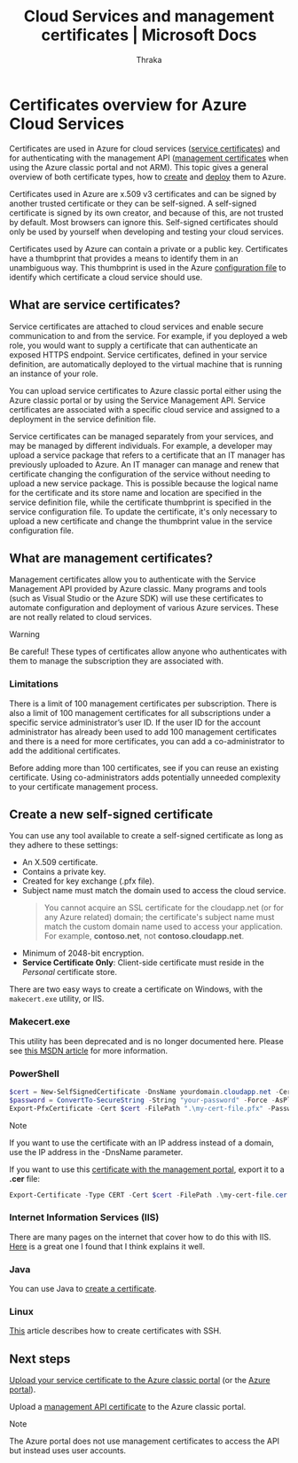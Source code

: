 ﻿---
title: Cloud Services and management certificates | Microsoft Docs
description: Learn how to create and use certificates with Microsoft Azure
services: cloud-services
documentationcenter: .net
author: Thraka
manager: timlt
editor: ''

ms.assetid: fc70d00d-899b-4771-855f-44574dc4bfc6
ms.service: cloud-services
ms.workload: tbd
ms.tgt_pltfrm: na
ms.devlang: na
ms.topic: article
ms.date: 10/11/2016
ms.author: adegeo

---
# Certificates overview for Azure Cloud Services
Certificates are used in Azure for cloud services ([service certificates](#what-are-service-certificates)) and for authenticating with the management API ([management certificates](#what-are-management-certificates) when using the Azure classic portal and not ARM). This topic gives a general overview of both certificate types, how to [create](#create) and [deploy](#deploy) them to Azure.

Certificates used in Azure are x.509 v3 certificates and can be signed by another trusted certificate or they can be self-signed. A self-signed certificate is signed by its own creator, and because of this, are not trusted by default. Most browsers can ignore this. Self-signed certificates should only be used by yourself when developing and testing your cloud services. 

Certificates used by Azure can contain a private or a public key. Certificates have a thumbprint that provides a means to identify them in an unambiguous way. This thumbprint is used in the Azure [configuration file](cloud-services-configure-ssl-certificate.md) to identify which certificate a cloud service should use. 

## What are service certificates?
Service certificates are attached to cloud services and enable secure communication to and from the service. For example, if you deployed a web role, you would want to supply a certificate that can authenticate an exposed HTTPS endpoint. Service certificates, defined in your service definition, are automatically deployed to the virtual machine that is running an instance of your role. 

You can upload service certificates to Azure classic portal either using the Azure classic portal or by using the Service Management API. Service certificates are associated with a specific cloud service and assigned to a deployment in the service definition file.

Service certificates can be managed separately from your services, and may be managed by different individuals. For example, a developer may upload a service package that refers to a certificate that an IT manager has previously uploaded to Azure. An IT manager can manage and renew that certificate changing the configuration of the service without needing to upload a new service package. This is possible because the logical name for the certificate and its store name and location are specified in the service definition file, while the certificate thumbprint is specified in the service configuration file. To update the certificate, it's only necessary to upload a new certificate and change the thumbprint value in the service configuration file.

## What are management certificates?
Management certificates allow you to authenticate with the Service Management API provided by Azure classic. Many programs and tools (such as Visual Studio or the Azure SDK) will use these certificates to automate configuration and deployment of various Azure services. These are not really related to cloud services. 

> [!WARNING]
> Be careful! These types of certificates allow anyone who authenticates with them to manage the subscription they are associated with. 
> 
> 

### Limitations
There is a limit of 100 management certificates per subscription. There is also a limit of 100 management certificates for all subscriptions under a specific service administrator’s user ID. If the user ID for the account administrator has already been used to add 100 management certificates and there is a need for more certificates, you can add a co-administrator to add the additional certificates. 

Before adding more than 100 certificates, see if you can reuse an existing certificate. Using co-administrators adds potentially unneeded complexity to your certificate management process.

<a name="create"></a>

## Create a new self-signed certificate
You can use any tool available to create a self-signed certificate as long as they adhere to these settings:

* An X.509 certificate.
* Contains a private key.
* Created for key exchange (.pfx file).
* Subject name must match the domain used to access the cloud service. 
    > You cannot acquire an SSL certificate for the cloudapp.net (or for any Azure related) domain; the certificate's subject name must match the custom domain name used to access your application. For example, **contoso.net**, not **contoso.cloudapp.net**.
* Minimum of 2048-bit encryption.
* **Service Certificate Only**: Client-side certificate must reside in the *Personal* certificate store.

There are two easy ways to create a certificate on Windows, with the `makecert.exe` utility, or IIS.

### Makecert.exe
This utility has been deprecated and is no longer documented here. Please see [this MSDN article](https://msdn.microsoft.com/library/windows/desktop/aa386968) for more information.

### PowerShell
```powershell
$cert = New-SelfSignedCertificate -DnsName yourdomain.cloudapp.net -CertStoreLocation "cert:\LocalMachine\My"
$password = ConvertTo-SecureString -String "your-password" -Force -AsPlainText
Export-PfxCertificate -Cert $cert -FilePath ".\my-cert-file.pfx" -Password $password
```

> [!NOTE]
> If you want to use the certificate with an IP address instead of a domain, use the IP address in the -DnsName parameter.
> 
> 

If you want to use this [certificate with the management portal](../azure-api-management-certs.md), export it to a **.cer** file:

```powershell
Export-Certificate -Type CERT -Cert $cert -FilePath .\my-cert-file.cer
```

### Internet Information Services (IIS)
There are many pages on the internet that cover how to do this with IIS. [Here](https://www.sslshopper.com/article-how-to-create-a-self-signed-certificate-in-iis-7.html) is a great one I found that I think explains it well. 

### Java
You can use Java to [create a certificate](../app-service-web/java-create-azure-website-using-java-sdk.md#create-a-certificate).

### Linux
[This](../virtual-machines/virtual-machines-linux-mac-create-ssh-keys.md) article describes how to create certificates with SSH.

## Next steps
[Upload your service certificate to the Azure classic portal](cloud-services-configure-ssl-certificate.md) (or the [Azure portal](cloud-services-configure-ssl-certificate-portal.md)).

Upload a [management API certificate](../azure-api-management-certs.md) to the Azure classic portal.

> [!NOTE]
> The Azure portal does not use management certificates to access the API but instead uses user accounts.
> 
> 

